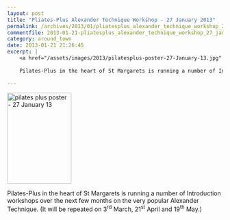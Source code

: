 ```yaml
---
layout: post
title: "Pliates-Plus Alexander Technique Workshop - 27 January 2013"
permalink: /archives/2013/01/pliatesplus_alexander_technique_workshop_27_januar.html
commentfile: 2013-01-21-pliatesplus_alexander_technique_workshop_27_januar
category: around_town
date: 2013-01-21 21:26:45
excerpt: |
    <a href="/assets/images/2013/pilatesplus-poster-27-January-13.jpg" title="See larger version of - pilates plus poster -  27 January 13"><img src="/assets/images/2013/pilatesplus-poster-27-January-13_thumb.jpg" width="150" height="212" alt="pilates plus poster -  27 January 13" class="photo right" /></a>
    
    Pilates-Plus in the heart of St Margarets is running a number of Introduction workshops over the next few months on the very popular Alexander Technique. (It will be repeated on 3<sup>rd</sup> March, 21<sup>st</sup> April and 19<sup>th</sup> May.)

---
```


<a href="/assets/images/2013/pilatesplus-poster-27-January-13.jpg" title="See larger version of - pilates plus poster -  27 January 13"><img src="/assets/images/2013/pilatesplus-poster-27-January-13_thumb.jpg" width="150" height="212" alt="pilates plus poster -  27 January 13" class="photo right" /></a>

Pilates-Plus in the heart of St Margarets is running a number of Introduction workshops over the next few months on the very popular Alexander Technique. (It will be repeated on 3<sup>rd</sup> March, 21<sup>st</sup> April and 19<sup>th</sup> May.)
